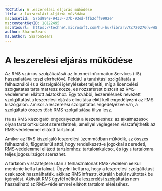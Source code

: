 ```yaml
---
TOCTitle: A leszerelési eljárás működése
Title: A leszerelési eljárás működése
ms:assetid: '57bd9949-9433-437b-93ed-ffb2dff9992e'
ms:contentKeyID: 18122495
ms:mtpsurl: 'https://technet.microsoft.com/hu-hu/library/Cc720276(v=WS.10)'
author: SharonSears
ms.author: SharonSears
---
```


A leszerelési eljárás működése
==============================

Az RMS számos szolgáltatását az Internet Information Services (IIS) használatával teszi elérhetővé. Például a tanúsítási szolgáltatás a felhasználói és a kiszolgálói igényléseket teljesíti, míg a licencelési szolgáltatás tartalmat tesz közzé, és hozzáférést biztosít az RMS-védelemmel ellátott adatokhoz. Egy további, leszerelésnek nevezett szolgáltatást a leszerelési eljárás elindítása előtt kell engedélyezni az RMS kiszolgálón. Amikor a leszerelési szolgáltatás engedélyezve van, a szolgáltató összes több RMS szolgáltatása tiltva lesz.

Ha az RMS kiszolgálót engedélyezték a leszereléshez, az alkalmazások olyan tartalomkulcsot szerezhetnek, amellyel véglegesen visszafejthetik az RMS-védelemmel ellátott tartalmat.

Amikor az RMS kiszolgáló leszerelési üzemmódban működik, az összes felhasználó, függetlenül attól, hogy rendelkezett-e jogokkal az eredeti, RMS-védelemmel ellátott tartalomhoz, tartalomkulcsot, és így a tartalomra teljes jogosultságot szerezhet.

A tartalom visszafejtése után a felhasználónak RMS-védelem nélkül mentenie kell a tartalmat. Ügyelni kell arra, hogy a leszerelési szolgáltatást csak azok használhatják, akik az RMS infrastruktúráján belül nyújtottak be igénylést. Aktivált RMS ügyfél nélkül a leszerelési szolgáltatás nem használható az RMS-védelemmel ellátott tartalom eléréséhez.
